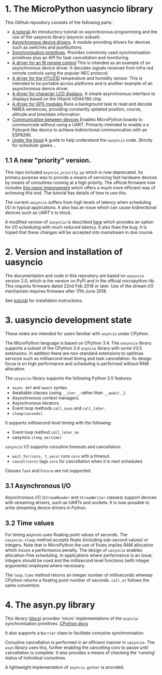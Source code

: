 # 1. The MicroPython uasyncio library

This GitHub repository consists of the following parts:
 * [A tutorial](./TUTORIAL.md) An introductory tutorial on asynchronous
 programming and the use of the uasyncio library (asyncio subset).
 * [Asynchronous device drivers](./DRIVERS.md). A module providing drivers for
 devices such as switches and pushbuttons.
 * [Synchronisation primitives](./PRIMITIVES.md). Provides commonly used
 synchronisation primitives plus an API for task cancellation and monitoring.
 * [A driver for an IR remote control](./nec_ir/README.md) This is intended as
 an example of an asynchronous device driver. It decodes signals received from
 infra red remote controls using the popular NEC protocol.
 * [A driver for the HTU21D](./htu21d/README.md) temperature and humidity
 sensor. This is intended to be portable across platforms and is another
 example of an asynchronous device driver.
 * [A driver for character LCD displays](./HD44780/README.md). A simple
 asynchronous interface to displays based on the Hitachi HD44780 chip.
 * [A driver for GPS modules](./gps/README.md) Runs a background task to read
 and decode NMEA sentences, providing constantly updated position, course,
 altitude and time/date information.
 * [Communication between devices](./syncom_as/README.md) Enables MicroPython
 boards to communicate without using a UART. Primarily intended to enable a
 a Pyboard-like device to achieve bidirectional communication with an ESP8266.
 * [Under the hood](./UNDER_THE_HOOD.md) A guide to help understand the
 `uasyncio` code. Strictly for scheduler geeks...
 
## 1.1 A new "priority" version.

This repo included `asyncio_priority.py` which is now deprecated. Its primary
purpose was to provide a means of servicing fast hardware devices by means of
coroutines running at a high priority. The official firmware now includes
[this major improvement](https://github.com/micropython/micropython/pull/3836)
which offers a much more efficient way of achieving this end. The tutorial has
details of how to use this.

The current `uasyncio` suffers from high levels of latency when scheduling I/O
in typical applications. It also has an issue which can cause bidirectional
devices such as UART's to block.

A modified version of `uasyncio` is described [here](./FASTPOLL.md) which
provides an option for I/O scheduling with much reduced latency. It also fixes
the bug. It is hoped that these changes will be accepted into mainstream in due
course.

# 2. Version and installation of uasyncio

The documentation and code in this repository are based on `uasyncio` version
2.0, which is the version on PyPi and in the official micropython-lib. This
requires firmware dated 22nd Feb 2018 or later. Use of the stream I/O mechanism
requires firmware after 17th June 2018.

See [tutorial](./TUTORIAL.md#installing-uasyncio-on-bare-metal) for
installation instructions.

# 3. uasyncio development state

These notes are intended for users familiar with `asyncio` under CPython.

The MicroPython language is based on CPython 3.4. The `uasyncio` library
supports a subset of the CPython 3.4 `asyncio` library with some V3.5
extensions. In addition there are non-standard extensions to optimise services
such as millisecond level timing and task cancellation. Its design focus is on
high performance and scheduling is performed without RAM allocation.

The `uasyncio` library supports the following Python 3.5 features:

 * `async def` and `await` syntax.
 * Awaitable classes (using `__iter__` rather than `__await__`).
 * Asynchronous context managers.
 * Asynchronous iterators.
 * Event loop methods `call_soon` and `call_later`.
 * `sleep(seconds)`.

It supports millisecond level timing with the following:

 * Event loop method `call_later_ms`
 * uasyncio `sleep_ms(time)`

`uasyncio` V2 supports coroutine timeouts and cancellation.

 * `wait_for(coro, t_secs)` runs `coro` with a timeout.
 * `cancel(coro)` tags `coro` for cancellation when it is next scheduled.

Classes `Task` and `Future` are not supported.

## 3.1 Asynchronous I/O

Asynchronous I/O (`StreamReader` and `StreamWriter` classes) support devices
with streaming drivers, such as UARTs and sockets. It is now possible to write
streaming device drivers in Python.

## 3.2 Time values

For timing asyncio uses floating point values of seconds. The `uasyncio.sleep`
method accepts floats (including sub-second values) or integers. Note that in
MicroPython the use of floats implies RAM allocation which incurs a performance
penalty. The design of `uasyncio` enables allocation-free scheduling. In
applications where performance is an issue, integers should be used and the
millisecond level functions (with integer arguments) employed where necessary.

The `loop.time` method returns an integer number of milliseconds whereas
CPython returns a floating point number of seconds. `call_at` follows the
same convention.

# 4. The asyn.py library

This library ([docs](./PRIMITIVES.md)) provides 'micro' implementations of the
`asyncio` synchronisation primitives.
[CPython docs](https://docs.python.org/3/library/asyncio-sync.html)

It also supports a `Barrier` class to facilitate coroutine synchronisation.

Coroutine cancellation is performed in an efficient manner in `uasyncio`. The
`asyn` library uses this, further enabling the cancelling coro to pause until
cancellation is complete. It also provides a means of checking the 'running'
status of individual coroutines.

A lightweight implementation of `asyncio.gather` is provided.
